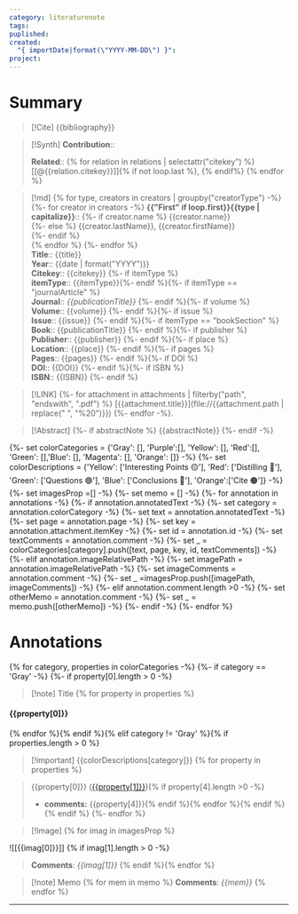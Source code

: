 ```yaml
---
category: literaturenote
tags: 
puplished: 
created:
  "{ importDate|format(\"YYYY-MM-DD\") }": 
project:
---
```

# Summary
> 
>


> [!Cite]
> {{bibliography}}

>[!Synth]
>**Contribution**:: 
>
>**Related**:: {% for relation in relations | selectattr("citekey") %} [[@{{relation.citekey}}]]{% if not loop.last %}, {% endif%} {% endfor %}
>

>[!md]
{% for type, creators in creators | groupby("creatorType") -%}
{%- for creator in creators -%}
> **{{"First" if loop.first}}{{type | capitalize}}**::
{%- if creator.name %} {{creator.name}}  
{%- else %} {{creator.lastName}}, {{creator.firstName}}  
{%- endif %}  
{% endfor %}
{%- endfor %}    
> **Title**:: {{title}}  
> **Year**:: {{date | format("YYYY")}}   
> **Citekey**:: {{citekey}} {%- if itemType %}  
> **itemType**:: {{itemType}}{%- endif %}{%- if itemType == "journalArticle" %}  
> **Journal**:: *{{publicationTitle}}* {%- endif %}{%- if volume %}  
> **Volume**:: {{volume}} {%- endif %}{%- if issue %}  
> **Issue**:: {{issue}} {%- endif %}{%- if itemType == "bookSection" %}  
> **Book**:: {{publicationTitle}} {%- endif %}{%- if publisher %}  
> **Publisher**:: {{publisher}} {%- endif %}{%- if place %}  
> **Location**:: {{place}} {%- endif %}{%- if pages %}   
> **Pages**:: {{pages}} {%- endif %}{%- if DOI %}  
> **DOI**:: {{DOI}} {%- endif %}{%- if ISBN %}  
> **ISBN**:: {{ISBN}} {%- endif %}    

> [!LINK] 
> {%- for attachment in attachments | filterby("path", "endswith", ".pdf") %}
>  [{{attachment.title}}](file://{{attachment.path | replace(" ", "%20")}})  {%- endfor -%}.

> [!Abstract]
> {%- if abstractNote %}
> {{abstractNote}}
> {%- endif -%}

{%- set colorCategories = {'Gray': [], 'Purple':[], 'Yellow': [], 'Red':[], 'Green': [],'Blue': [], 'Magenta': [], 'Orange': []} -%}
{%- set colorDescriptions = {'Yellow': ['Interesting Points 🟡'], 'Red': ['Distilling 🔴'], 'Green': ['Questions 🟢'], 'Blue': ['Conclusions 🔵'], 'Orange':['Cite 🟠']} -%}
{%- set imagesProp =[] -%} {%- set memo = [] -%}
{%- for annotation in annotations -%}
	{%- if annotation.annotatedText -%}
		{%- set category = annotation.colorCategory -%}
		{%- set text = annotation.annotatedText -%}
		{%- set page = annotation.page -%}
		{%- set key = annotation.attachment.itemKey -%}
		{%- set id = annotation.id -%}
		{%- set textComments = annotation.comment -%}
		{%- set _ = colorCategories[category].push([text, page, key, id, textComments]) -%}
	{%- elif annotation.imageRelativePath -%}
		{%- set imagePath = annotation.imageRelativePath -%}
		{%- set imageComments = annotation.comment -%}
		{%- set _ =imagesProp.push([imagePath, imageComments]) -%}
	{%- elif annotation.comment.length >0 -%}
		{%- set otherMemo = annotation.comment -%}
		{%- set _ = memo.push([otherMemo]) -%}
	{%- endif -%}
{%- endfor %}
# Annotations
{% for category, properties in colorCategories -%}
	{%- if category == 'Gray' -%}
		{%- if property[0].length > 0 -%}
>[!note] Title {% for property in properties %} 
#### {{property[0]}}
{% endfor %}{% endif %}{% elif category != 'Gray' %}{% if properties.length > 0 %}
>[!important] {{colorDescriptions[category]}} {% for property in properties %} 

> {{property[0]}} ([{{property[1]}}](zotero://open-pdf/library/items/{{property[2]}}?page={{property[1]}}&annotation={{property[3]}})){% if property[4].length >0 -%}
> - **comments:** {{property[4]}}{% endif %}{% endfor %}{% endif %}{% endif %}
{%- endfor %}

> [!Image] {% for imag in imagesProp %}

![[{{imag[0]}}]] {% if imag[1].length > 0 -%}
> **Comments**:
> *{{imag[1]}}* {% endif %}{% endfor %}

>[!note] Memo
{% for mem in memo %}
> **Comments**:
> *{{mem}}* {% endfor %}

****